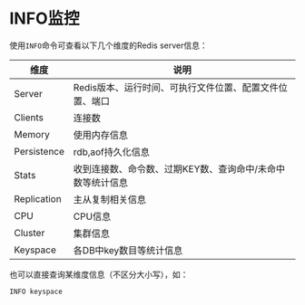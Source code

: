 # INFO监控
使用`INFO`命令可查看以下几个维度的Redis server信息：

| 维度 | 说明 |
|---- | ---- |
| Server | Redis版本、运行时间、可执行文件位置、配置文件位置、端口|
| Clients | 连接数 |
| Memory | 使用内存信息 |
| Persistence | rdb,aof持久化信息 |
| Stats | 收到连接数、命令数、过期KEY数、查询命中/未命中数等统计信息 |
| Replication | 主从复制相关信息 |
| CPU | CPU信息 |
| Cluster | 集群信息 |
| Keyspace | 各DB中key数目等统计信息 |

也可以直接查询某维度信息（不区分大小写），如：

`INFO keyspace`
